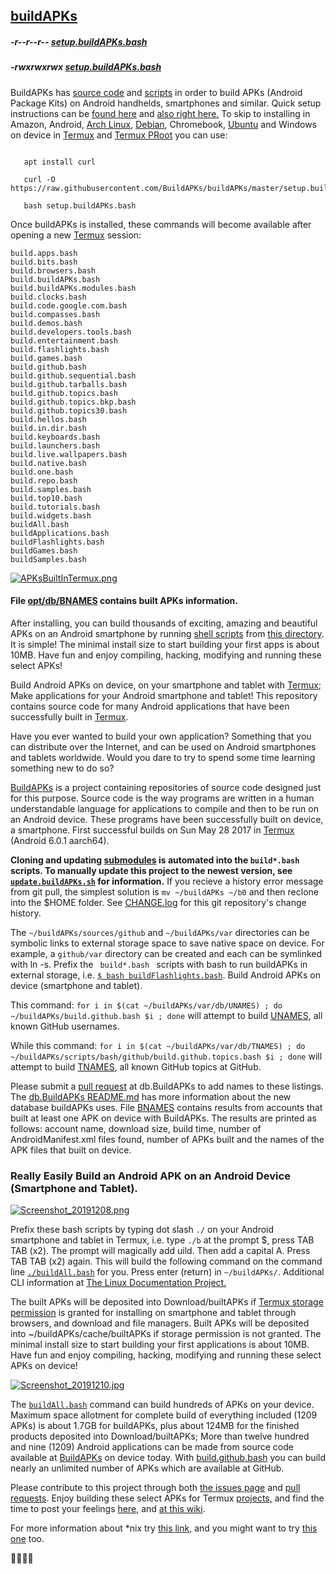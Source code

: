 <link rel="prerender" href="https://buildapks.github.io/buildAPKs/">

## [buildAPKs](https://github.com/BuildAPKs/buildAPKs/)

##### -r--r--r-- [setup.buildAPKs.bash](https://raw.githubusercontent.com/BuildAPKs/buildAPKs/master/setup.buildAPKs.bash)
##### -rwxrwxrwx [setup.buildAPKs.bash](https://buildAPKs.github.io/buildAPKs/setup.buildAPKs.bash)

BuildAPKs has [source code](https://github.com/BuildAPKs/) and [scripts](https://github.com/BuildAPKs/buildAPKs/tree/master/scripts/) in order to build APKs (Android Package Kits) on Android handhelds, smartphones and similar.  Quick setup instructions can be [found here](https://buildapks.github.io/docsBuildAPKs/setup) and [also right here.](https://buildapks.github.io/docsBuildAPKs/reallyEasilyBuildAndroidAPKsOnDevice)  To skip to installing in Amazon, Android, [Arch Linux](https://termuxarch.github.io/TermuxArch/), [Debian](https://termuxarch.github.io/docsTermuxArch/PRoot), Chromebook, [Ubuntu](https://termuxarch.github.io/docsTermuxArch/PRoot) and Windows on device in [Termux](https://github.com/termux/) and [Termux PRoot](https://github.com/termux/proot/) you can use:

```

   apt install curl

   curl -O https://raw.githubusercontent.com/BuildAPKs/buildAPKs/master/setup.buildAPKs.bash

   bash setup.buildAPKs.bash

```
Once buildAPKs is installed, these commands will become available after opening a new [Termux](https://github.com/termux/) session:
```
build.apps.bash
build.bits.bash
build.browsers.bash
build.buildAPKs.bash
build.buildAPKs.modules.bash
build.clocks.bash
build.code.google.com.bash
build.compasses.bash
build.demos.bash
build.developers.tools.bash
build.entertainment.bash
build.flashlights.bash
build.games.bash
build.github.bash
build.github.sequential.bash
build.github.tarballs.bash
build.github.topics.bash
build.github.topics.bkp.bash
build.github.topics30.bash
build.hellos.bash
build.in.dir.bash
build.keyboards.bash
build.launchers.bash
build.live.wallpapers.bash
build.native.bash
build.one.bash
build.repo.bash
build.samples.bash
build.top10.bash
build.tutorials.bash
build.widgets.bash
buildAll.bash
buildApplications.bash
buildFlashlights.bash
buildGames.bash
buildSamples.bash
```

[![APKsBuiltInTermux.png](https://raw.githubusercontent.com/BuildAPKs/docsBuildAPKs/master/bitpics/APKsBuiltInTermux.png)](https://buildapks.github.io/docsBuildAPKs/setup)

#### File [opt/db/BNAMES](https://raw.githubusercontent.com/BuildAPKs/db.BuildAPKs/master/BNAMES) contains built APKs information.

After installing, you can build thousands of exciting, amazing and beautiful APKs on an Android smartphone by running [shell scripts](https://www.google.com/search?q=shell+scripts) from [this directory](https://github.com/BuildAPKs/buildAPKs/tree/master/scripts/bash/build/).  It is simple!  The minimal install size to start building your first apps is about 10MB.  Have fun and enjoy compiling, hacking, modifying and running these select APKs!

Build Android APKs on device, on your smartphone and tablet with [Termux](https://github.com/termux/); Make applications for your Android smartphone and tablet! This repository contains source code for many Android applications that have been successfully built in [Termux](https://github.com/termux/).

Have you ever wanted to build your own application? Something that you can distribute over the Internet, and can be used on Android smartphones and tablets worldwide.  Would you dare to try to spend some time learning something new to do so?

[BuildAPKs](https://github.com/BuildAPKs/) is a project containing repositories of source code designed just for this purpose.  Source code is the way programs are written in a human understandable language for applications to compile and then to be run on an Android device.  These programs have been successfully built on device, a smartphone.  First successful builds on Sun May 28 2017 in [Termux](https://github.com/termux/) (Android 6.0.1 aarch64).

__Cloning and updating [submodules](https://gist.github.com/gitaarik/8735255) is automated into the ` build*.bash ` scripts.  To manually update this project to the newest version, see [` update.buildAPKs.sh `](https://github.com/shlibs/shlibs.sh/blob/master/buildAPKs/maintenance/up.sh) for information.__  If you recieve a history error message from git pull, the simplest solution is ` mv ~/buildAPKs ~/b0 ` and then reclone into the $HOME folder.  See [CHANGE.log](https://raw.githubusercontent.com/BuildAPKs/buildAPKs/master/CHANGE.log) for this git repository's change history.

The ` ~/buildAPKs/sources/github ` and ` ~/buildAPKs/var ` directories can be symbolic links to external storage space to save native space on device.  For example, a ` github/var ` directory can be created and each can be symlinked with ln -s.  Prefix the <code> build*.bash </code> scripts with bash to run buildAPKs in external storage, i.e. [`$ bash buildFlashlights.bash`](https://raw.githubusercontent.com/BuildAPKs/buildAPKs/master/scripts/bash/build/buildFlashlights.bash). Build Android APKs on device (smartphone and tablet).

This command: ` for i in $(cat ~/buildAPKs/var/db/UNAMES) ; do ~/buildAPKs/build.github.bash $i ; done ` will attempt to build [UNAMES](https://raw.githubusercontent.com/BuildAPKs/db.BuildAPKs/master/UNAMES), all known GitHub usernames.

While this command: ` for i in $(cat ~/buildAPKs/var/db/TNAMES) ; do ~/buildAPKs/scripts/bash/github/build.github.topics.bash $i ; done ` will attempt to build [TNAMES](https://raw.githubusercontent.com/BuildAPKs/db.BuildAPKs/master/TNAMES), all known GitHub topics at GitHub.

Please submit a [pull request](https://github.com/BuildAPKs/db.BuildAPKs/pulls) at db.BuildAPKs to add names to these listings.  The [db.BuildAPKs ](https://github.com/BuildAPKs/db.BuildAPKs/tree/master/)[README.md](https://buildapks.github.io/db.BuildAPKs/) has more information about the new database buildAPKs uses.  File [BNAMES](https://raw.githubusercontent.com/BuildAPKs/db.BuildAPKs/master/BNAMES) contains results from accounts that built at least one APK on device with BuildAPKs.  The results are printed as follows: account name, download size, build time, number of AndroidManifest.xml files found, number of APKs built and the names of the APK files that built on device.

### Really Easily Build an Android APK on an Android Device (Smartphone and Tablet).
[![Screenshot_20191208.png](https://raw.githubusercontent.com/BuildAPKs/docsBuildAPKs/master/bitpics/screenshots/Screenshot_20191208.png)](https://buildapks.github.io/docsBuildAPKs/setup)

Prefix these bash scripts by typing dot slash ` ./ ` on your Android smartphone and tablet in Termux, i.e. type ` ./b ` at the prompt $, press TAB TAB (x2).  The prompt will magically add uild.  Then add a capital  A.  Press TAB TAB (x2) again.  This will build the following command on the command line [`./buildAll.bash`](https://raw.githubusercontent.com/BuildAPKs/buildAPKs/master/scripts/bash/build/buildAll.bash) for you.  Press enter (return) in ` ~/buildAPKs/ `.  Additional CLI information at [The Linux Documentation Project.](https://duckduckgo.com/?q=command+line+beginner+site:tldp.org)

The built APKs will be deposited into Download/builtAPKs if [Termux storage permission](https://github.com/termux/termux-app/blob/master/app/src/main/java/com/termux/app/TermuxActivity.java#L190&&#L198) is granted for installing on smartphone and tablet through browsers, and download and file managers.  Built APKs will be deposited into ~/buildAPKs/cache/builtAPKs if storage permission is not granted.  The minimal install size to start building your first applications is about 10MB.  Have fun and enjoy compiling, hacking, modifying and running these select APKs on device!

[![Screenshot_20191210.jpg](https://raw.githubusercontent.com/BuildAPKs/docsBuildAPKs/master/bitpics/screenshots/Screenshot_20191210.jpg)](https://buildapks.github.io/docsBuildAPKs/setup)

The [`buildAll.bash`](https://raw.githubusercontent.com/BuildAPKs/buildAPKs/master/scripts/bash/build/buildAll.bash) command can build hundreds of APKs on your device.  Maximum space allotment for complete build of everything included (1209 APKs) is about 1.7GB for buildAPKs, plus about 124MB for the finished products deposited into Download/builtAPKs;  More than twelve hundred and nine (1209) Android applications can be made from source code available at [BuildAPKs](https://github.com/BuildAPKs) on device today.  With [build.github.bash](https://github.com/BuildAPKs/buildAPKs.github/blob/master/build.github.bash) you can build nearly an unlimited number of APKs which are available at GitHub.

Please contribute to this project through both [the issues page](https://github.com/BuildAPKs/buildAPKs/issues) and [pull requests](https://github.com/BuildAPKs/buildAPKs/pulls).  Enjoy building these select APKs for Termux [projects,](https://github.com/BuildAPKs/) and find the time to post your feelings [here,](https://github.com/BuildAPKs/buildAPKs/issues) and [at this wiki](https://github.com/BuildAPKs/buildAPKs/wiki).

For more information about *nix try [this link,](http://tldp.org/) and you might want to try [this one](https://www.debian.org/doc/) too.

🚢🚤🚣⛵
<!-- README.md EOF -->
